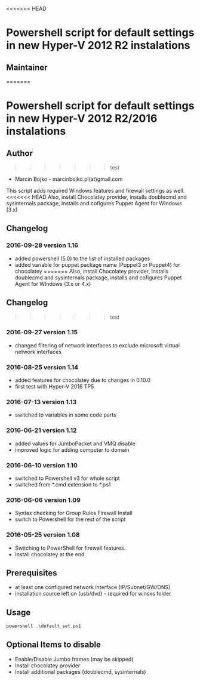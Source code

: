 <<<<<<< HEAD
# Powershell script for default settings in new Hyper-V 2012 R2 instalations

## Maintainer
=======
# Powershell script for default settings in new Hyper-V 2012 R2/2016 instalations

## Author
>>>>>>> test

* Marcin Bojko - marcinbojko.pl(at)gmail.com

This script adds required Windows features and firewall settings as well.
<<<<<<< HEAD
Also, install Chocolatey provider, installs doublecmd and sysinternals package, installs and cofigures Puppet Agent for WIndows (3.x)

## Changelog

### 2016-09-28 version 1.16

* added powershell (5.0) to the list of installed packages
* added variable for puppet package name (Puppet3 or Puppet4) for chocolatey
=======
Also, install Chocolatey provider, installs doublecmd and sysinternals package, installs and cofigures Puppet Agent for WIndows (3.x or 4.x)

## Changelog
>>>>>>> test

### 2016-09-27 version 1.15

* changed filtering of network interfaces to exclude microsoft virtual network interfaces

### 2016-08-25 version 1.14

* added features for chocolatey due to changes in 0.10.0
* first test with Hyper-V 2016 TP5

### 2016-07-13 version 1.13

* switched to variables in some code parts

### 2016-06-21 version 1.12

* added values for JumboPacket and VMQ disable
* improved logic for adding computer to domain

### 2016-06-10 version 1.10

* switched to Powershell v3 for whole script
* switched from *.cmd extension to *.ps1

### 2016-06-06 version 1.09

* Syntax checking for Group Rules Firewall Install
* switch to Powershell for the rest of the script

### 2016-05-25 version 1.08

* Switching to PowerShell for firewall features.
* Install chocolatey at the end

## Prerequisites

* at least one configured network interface (IP/Subnet/GW/DNS)
* installation source left on (usb/dvd) - required for winsxs folder

## Usage

```powershell
powershell .\default_set.ps1
```

## Optional Items to disable

* Enable/Disable Jumbo frames (may be skipped)
* Install chocolatey provider
* Install additional packages (doublecmd, sysinternals)